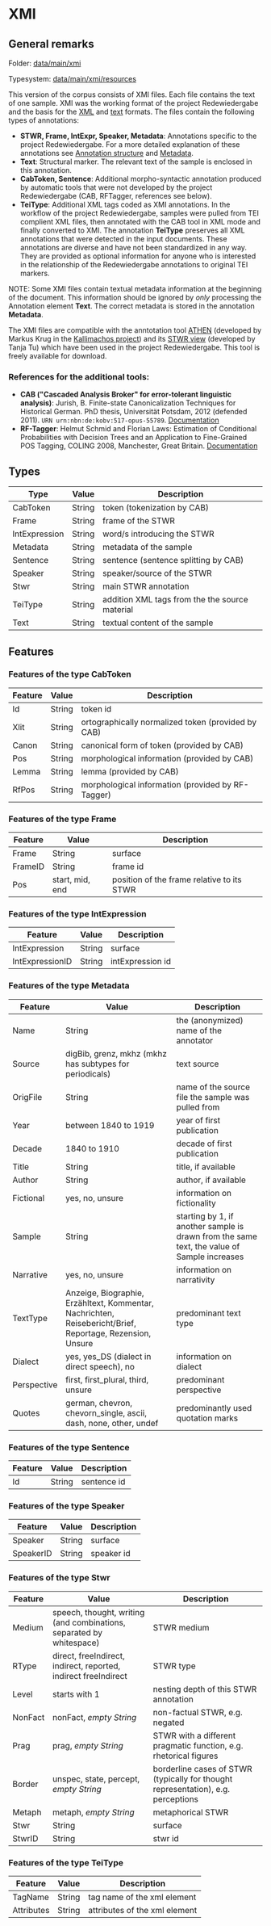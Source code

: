 # XMI

## General remarks
Folder: [data/main/xmi](../../data/main/xmi)

Typesystem: [data/main/xmi/resources](../../data/main/xmi/resources)

This version of the corpus consists of XMI files. Each file contains the text of one sample. XMI was the working format of the project Redewiedergabe and the basis for the [XML](xml_format.md) and [text](column_based_text_format.md) formats. The files contain the following types of annotations:
* **STWR, Frame, IntExpr, Speaker, Metadata**: Annotations specific to the project Redewiedergabe. For a more detailed explanation of these annotations see [Annotation structure](annotation_structure.md) and [Metadata](metadata.md).
* **Text**: Structural marker. The relevant text of the sample is enclosed in this annotation.
* **CabToken, Sentence**: Additional morpho-syntactic annotation produced by automatic tools that were not developed by the project Redewiedergabe (CAB, RFTagger, references see below). 
* **TeiType**: Additional XML tags coded as XMI annotations. In the workflow of the project Redewiedergabe, samples were pulled from TEI complient XML files, then annotated with the CAB tool in XML mode and finally converted to XMI. The annotation **TeiType** preserves all XML annotations that were detected in the input documents. These annotations are diverse and have not been standardized in any way. They are provided as optional information for anyone who is interested in the relationship of the Redewiedergabe annotations to original TEI markers.

NOTE: Some XMI files contain textual metadata information at the beginning of the document. This information should be ignored by *only* processing the Annotation element **Text**. The correct metadata is stored in the annotation **Metadata**.  

The XMI files are compatible with the anntotation tool [ATHEN](https://gitlab2.informatik.uni-wuerzburg.de/kallimachos/Athen) (developed by Markus Krug in the [Kallimachos project](http://kallimachos.de)) and its [STWR view](https://gitlab2.informatik.uni-wuerzburg.de/kallimachos/Athen/blob/master/de.uniwue.mk.athen/releng/de.uniwue.mk.athen.docu/STWRView.md) (developed by Tanja Tu) which have been used in the project Redewiedergabe. This tool is freely available for download.  

### References for the additional tools:  
* **CAB ("Cascaded Analysis Broker" for error-tolerant linguistic analysis)**: Jurish, B. Finite-state Canonicalization Techniques for Historical German. PhD thesis, Universität Potsdam, 2012 (defended 2011). `URN urn:nbn:de:kobv:517-opus-55789`. [Documentation](http://odo.dwds.de/~moocow/software/DTA-CAB)    
* **RF-Tagger**: Helmut Schmid and Florian Laws: Estimation of Conditional Probabilities with Decision Trees and an Application to Fine-Grained POS Tagging, COLING 2008, Manchester, Great Britain. [Documentation](http://www.cis.uni-muenchen.de/~schmid/tools/RFTagger/)

## Types

| Type| Value                                                                                        | Description                      |
|-----------|-----------------------------------------------------------------------------------------------------|---------------------------|
| CabToken      | String                                                                      | token (tokenization by CAB) |
| Frame| String                                         | frame of the STWR            |
| IntExpression     | String                                                                       | word/s introducing the STWR            |
| Metadata       | String                                                   | metadata of the sample          |
| Sentence     | String                                          | sentence (sentence splitting by CAB)           |
| Speaker | String | speaker/source of the STWR         |
| Stwr       | String                                                      | main STWR annotation|
| TeiType     | String                                                                             | addition XML tags from the  the source material |
| Text | String | textual content of the sample |
## Features

### Features of the type **CabToken**

| Feature| Value                                                                                        | Description                      |
|-----------|-----------------------------------------------------------------------------------------------------|---------------------------|
| Id      | String                                                                      | token id |
| Xlit| String                                         | ortographically normalized token (provided by CAB)           |
| Canon     | String                                                                       | canonical form of token (provided by CAB)           |
| Pos       | String                                                   | morphological information (provided by CAB)        |
| Lemma     | String                                          | lemma (provided by CAB)         |
| RfPos | String | morphological information (provided by RF-Tagger)         |

### Features of the type **Frame**

| Feature| Value                                                                                        | Description                      |
|-----------|-----------------------------------------------------------------------------------------------------|---------------------------|
| Frame     | String                                                                      | surface |
| FrameID      | String                                                                      | frame id |
| Pos| start, mid, end                                         |  position of the frame relative to its STWR        |

### Features of the type **IntExpression**

| Feature| Value                                                                                        | Description                      |
|-----------|-----------------------------------------------------------------------------------------------------|---------------------------|
| IntExpression      | String                                                                      | surface|
| IntExpressionID      | String                                                                      | intExpression id |

### Features of the type **Metadata**

| Feature| Value                                                                                        | Description                      |
|-----------|-----------------------------------------------------------------------------------------------------|---------------------------|
| Name      | String                                                                     | the (anonymized) name of the annotator  |
| Source| digBib, grenz, mkhz (mkhz has subtypes for periodicals)                                         | text source         |
| OrigFile       | String                                                   | name of the source file the sample was pulled from      |
| Year     | between 1840 to 1919                                          | year of first publication     |
| Decade | 1840 to 1910 |decade of first publication     |
| Title | String | title, if available         |
| Author | String | author, if available       |
| Fictional | yes, no, unsure | information on fictionality        |
| Sample | String | starting by 1, if another sample is drawn from the same text, the value of Sample increases        |
| Narrative | yes, no, unsure | information on narrativity         |
| TextType | Anzeige, Biographie, Erzähltext, Kommentar, Nachrichten, Reisebericht/Brief, Reportage, Rezension, Unsure | predominant text type         |
| Dialect | yes, yes_DS (dialect in direct speech), no | information on dialect        |
| Perspective | first, first_plural, third, unsure | predominant perspective        |
| Quotes | german, chevron, chevorn_single, ascii, dash, none, other, undef | predominantly used quotation marks         |

### Features of the type **Sentence**

| Feature| Value                                                                                        | Description                      |
|-----------|-----------------------------------------------------------------------------------------------------|---------------------------|
| Id      | String                                                                      | sentence id |


### Features of the type **Speaker**

| Feature| Value                                                                                        | Description                      |
|-----------|-----------------------------------------------------------------------------------------------------|---------------------------|
| Speaker      | String                                                                      | surface|
| SpeakerID      | String                                                                      | speaker id |

### Features of the type **Stwr**

| Feature| Value                                                                                        | Description                      |
|-----------|-----------------------------------------------------------------------------------------------------|---------------------------|
| Medium      | speech, thought, writing (and combinations, separated by whitespace)                                                                       | STWR medium   |
| RType| direct, freeIndirect, indirect, reported, indirect freeIndirect                                          | STWR type         |
| Level       | starts with 1                                                   | nesting depth of this STWR annotation      |
| NonFact     | nonFact, *empty String*                                         | non-factual STWR, e.g. negated     |
| Prag | prag, *empty String* |STWR with a different pragmatic function, e.g. rhetorical figures     |
| Border | unspec, state, percept, *empty String* | borderline cases of STWR (typically for thought representation), e.g. perceptions         |
| Metaph | metaph, *empty String*| metaphorical STWR       |
| Stwr | String | surface        |
| StwrID | String | stwr id        |

### Features of the type **TeiType**

| Feature| Value                                                                                        | Description                      |
|-----------|-----------------------------------------------------------------------------------------------------|---------------------------|
| TagName      | String                                                                       | tag name of the xml element  |
| Attributes| String                                         | attributes of the xml element  |


